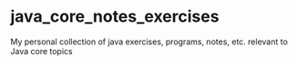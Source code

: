 # java_core_notes_exercises
My personal collection of java exercises, programs, notes, etc. relevant to Java core topics
